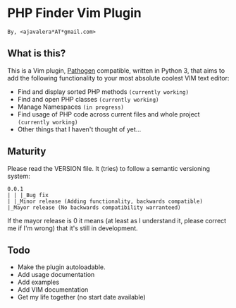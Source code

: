 PHP Finder Vim Plugin
=======================
``By, <ajavalera*AT*gmail.com>``

What is this?
------------------
This is a Vim plugin, [Pathogen](https://github.com/tpope/vim-pathogen) compatible, written in Python 3, that aims to add the following functionality to your most absolute coolest VIM text editor:

- Find and display sorted PHP methods `(currently working)`
- Find and open PHP classes `(currently working)`
- Manage Namespaces `(in progress)`
- Find usage of PHP code across current files and whole project `(currently working)`
- Other things that I haven't thought of yet...

Maturity
--------------
Please read the VERSION file.  It (tries) to follow a semantic versioning system:

```
0.0.1
| | |_Bug fix
| |_Minor release (Adding functionality, backwards compatible)
|_Mayor release (No backwards compatibility warranteed)
```

If the mayor release is 0 it means (at least as I understand it, please correct me if I'm wrong) that it's still in development.

Todo
-------------
- Make the plugin autoloadable.
- Add usage documentation
- Add examples
- Add VIM documentation
- Get my life together (no start date available)
